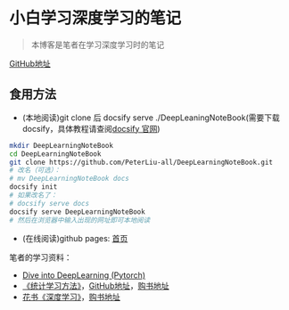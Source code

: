 # 小白学习深度学习的笔记

> 本博客是笔者在学习深度学习时的笔记

[GitHub地址](https://github.com/PeterLiu-all/DeepLearningNoteBook)

## 食用方法

- (本地阅读)git clone 后 docsify serve ./DeepLeaningNoteBook(需要下载 docsify，具体教程请查阅[docsify 官网](https://docsify.js.org/))
 ```bash
 mkdir DeepLearningNoteBook
 cd DeepLearningNoteBook
 git clone https://github.com/PeterLiu-all/DeepLearningNoteBook.git
 # 改名（可选）：
 # mv DeepLearningNoteBook docs
 docsify init
 # 如果改名了：
 # docsify serve docs
 docsify serve DeepLearningNoteBook
 # 然后在浏览器中输入出现的网址即可本地阅读
 ```
- (在线阅读)github pages: [首页](https://peterliu-all.github.io/DeepLearningNoteBook/)

笔者的学习资料：
- [Dive into DeepLearning (Pytorch)](https://tangshusen.me/Dive-into-DL-PyTorch/#/)
- [《统计学习方法》](https://windmissing.github.io/LiHang-TongJiXueXiFangFa/)，[GitHub地址](https://github.com/windmissing/LiHang-TongJiXueXiFangFa)，[购书地址](https://item.jd.com/12522197.html)
- [花书《深度学习》](https://github.com/MingchaoZhu/DeepLearning)，[购书地址](https://item.jd.com/12128543.html)